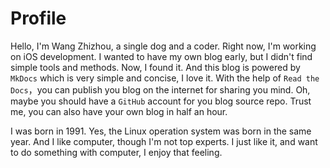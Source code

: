 # Profile

Hello, I'm Wang Zhizhou, a single dog and a coder. Right now, I'm working on iOS development. I wanted to have my own blog early, but I didn't find simple tools and methods. Now, I found it. And this blog is powered by `MkDocs` which is very simple and concise, I love it. With the help of `Read the Docs`，you can publish you blog on the internet for sharing you mind. Oh, maybe you should have a `GitHub` account for you blog source repo. Trust me, you can also have your own blog in half an hour.


 I was born in 1991. Yes, the Linux operation system was born in the same year. And I like computer, though I'm not top experts. I just like it, and want to do something with computer, I enjoy that feeling.



